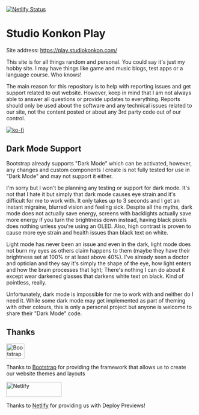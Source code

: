 [![Netlify Status](https://api.netlify.com/api/v1/badges/a1dd7898-1c03-4aeb-aa6f-7524bc687ca4/deploy-status)](https://play.studiokonkon.com/)

# Studio Konkon Play

Site address: https://play.studiokonkon.com/

This site is for all things random and personal. You could say it's just my hobby site. I may have things like game and music blogs, test apps or a language course. Who knows!

The main reason for this repository is to help with reporting issues and get support related to out website. However, keep in mind that I am not always able to answer all questions or provide updates to everything. Reports should only be used about the software and any technical issues related to our site, not the content posted or about any 3rd party code out of our control.

[![ko-fi](https://ko-fi.com/img/githubbutton_sm.svg)](https://ko-fi.com/K3K1FA259)


## Dark Mode Support

Bootstrap already supports "Dark Mode" which can be activated, however, any changes and custom components I create is not fully tested for use in "Dark Mode" and may not support it either.

I'm sorry but I won't be planning any testing or support for dark mode. It's not that I hate it but simply that dark mode causes eye strain and it's difficult for me to work with. It only takes up to 3 seconds and I get an instant migraine, blurred vision and feeling sick. Despite all the myths, dark mode does not actually save energy, screens with backlights actually save more energy if you turn the brightness down instead, having black pixels does nothing unless you're using an OLED. Also, high contrast is proven to cause more eye strain and health issues than black text on white.

Light mode has never been an issue and even in the dark, light mode does not burn my eyes as others claim happens to them (maybe they have their brightness set at 100% or at least above 40%). I've already seen a doctor and optician and they say it's simply the shape of the eye, how light enters and how the brain processes that light; There's nothing I can do about it except wear darkened glasses that darkens white text on black. Kind of pointless, really.

Unfortunately, dark mode is impossible for me to work with and neither do I need it. While some dark mode may get implemented as part of theming with other colours, this is only a personal project but anyone is welcome to share their "Dark Mode" code.

## Thanks

<a href="https://getbootstrap.com/">
  <img src="https://getbootstrap.com/docs/5.3/assets/brand/bootstrap-logo-shadow.png" alt="Bootstrap logo" width="48" height="40">
</a>

Thanks to [Bootstrap](https://getbootstrap.com/) for providing the framework that allows us to create our website themes and layouts

<a href="https://www.netlify.com/">
  <img src="https://www.netlify.com/v3/img/components/full-logo-light.svg" alt="Netlify" width="147" height="40">
</a>

Thanks to [Netlify](https://www.netlify.com/) for providing us with Deploy Previews!
